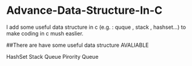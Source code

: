 # Advance-Data-Structure-In-C
I add some useful data structure in c (e.g. : quque , stack , hashset...) to make coding in c mush easlier.

##There are have some useful data structure AVALIABLE

HashSet
Stack
Queue
Pirority Queue
